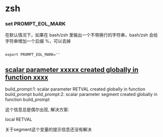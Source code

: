 # zsh

### set PROMPT_EOL_MARK

在默认情况下，如果在 bash/zsh 里输出一个不带换行的字符串，bash/zsh 会给字符串增加一个后缀 %，可以去掉

```shell

export PROMPT_EOL_MARK=''

```

## [scalar parameter xxxxx created globally in function xxxx](https://m.tqwba.com/x_d/jishu/139046.html)

build_prompt:1: scalar parameter RETVAL created globally in function build_prompt
build_prompt:2: scalar parameter segment created globally in function build_prompt

这个信息总是偶尔出现, 解决方案:

local RETVAL

关于segment这个变量的提示信息还没有解决

